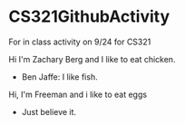 # CS321GithubActivity
For in class activity on 9/24 for CS321

Hi I'm Zachary Berg and I like to eat chicken.
- Ben Jaffe: I like fish.


Hi, I'm Freeman and i like to eat eggs
- Just believe it.
  

